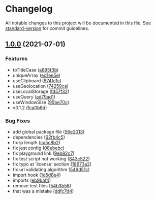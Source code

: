 # Changelog

All notable changes to this project will be documented in this file. See [standard-version](https://github.com/conventional-changelog/standard-version) for commit guidelines.

## [1.0.0](https://github.com/mokkapps/changelog-generator-demo/compare/v0.1.1...v1.0.0) (2021-07-01)


### Features

* toTitleCase ([a895f3b](https://github.com/mokkapps/changelog-generator-demo/commits/a895f3be481895dd4d75ac47b253fa8337573bb9))
* uniqueArray ([ed1ee5e](https://github.com/mokkapps/changelog-generator-demo/commits/ed1ee5eac7e01590e4b8cbda474dc65c4cf4e959))
* useClipboard ([874fc1c](https://github.com/mokkapps/changelog-generator-demo/commits/874fc1c19d5859c5ceb3e472e5e0189f105a90a0))
* useGeolocation ([74259ca](https://github.com/mokkapps/changelog-generator-demo/commits/74259ca2f9310c09bd021b80df3fe997cbe5bdb0))
* useLocalStorage ([fd57f32](https://github.com/mokkapps/changelog-generator-demo/commits/fd57f323c4ee36218c280c7b4a4840ad0b2afab6))
* useQuery ([ad79ad1](https://github.com/mokkapps/changelog-generator-demo/commits/ad79ad1276e5b05a25deb111cac2e04bb909153c))
* useWindowSize ([95be70c](https://github.com/mokkapps/changelog-generator-demo/commits/95be70ce06fd6819976388850c92cc31d8d80fd0))
* v0.1.2 ([fca0b6d](https://github.com/mokkapps/changelog-generator-demo/commits/fca0b6dcfa814a39e0f4f2721316704fd2c446a4))


### Bug Fixes

* add global package file ([56e2013](https://github.com/mokkapps/changelog-generator-demo/commits/56e20131b88c905be3d34b14cedde5f9f2bc46ca))
* dependencies ([62fb4c5](https://github.com/mokkapps/changelog-generator-demo/commits/62fb4c5d9ce8e465a2a34fae004a0d10cc8a139d))
* fix ip length ([ca5c8b2](https://github.com/mokkapps/changelog-generator-demo/commits/ca5c8b2329dbc92457354b644532be143bd834a7))
* fix jest config ([08ebebc](https://github.com/mokkapps/changelog-generator-demo/commits/08ebebcd0cf038e395cb0a169b27ce2bfac08875))
* fix playground link ([9eb82c7](https://github.com/mokkapps/changelog-generator-demo/commits/9eb82c7a69015c0523576b5da6981a8cb12dda8e))
* fix test script not working ([843c522](https://github.com/mokkapps/changelog-generator-demo/commits/843c5222660512951ca0b883421392e683a5e3c0))
* fix typo at 'license' section ([18673a2](https://github.com/mokkapps/changelog-generator-demo/commits/18673a20abf9b8f2817e794d4df2148c9a621e43))
* fix url validating algorithm ([549d51c](https://github.com/mokkapps/changelog-generator-demo/commits/549d51cac8c417aa1e92a41807c3f6591e2ddeb3))
* import hook ([1d5d8e4](https://github.com/mokkapps/changelog-generator-demo/commits/1d5d8e41872806e8df60c70909e10ed9de5bd6a3))
* imports ([eb9baf4](https://github.com/mokkapps/changelog-generator-demo/commits/eb9baf483d1ed007c1916b9e2e3554e3227667ff))
* remove test files ([54b3b56](https://github.com/mokkapps/changelog-generator-demo/commits/54b3b567a01edb7994e55ca1f278aff08c410912))
* that was a mistake ([ddfc7d4](https://github.com/mokkapps/changelog-generator-demo/commits/ddfc7d47ea142bd2913a1b43ef1c24a0356828f9))
